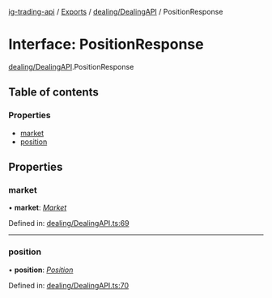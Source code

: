 [ig-trading-api](../README.md) / [Exports](../modules.md) / [dealing/DealingAPI](../modules/dealing_dealingapi.md) / PositionResponse

# Interface: PositionResponse

[dealing/DealingAPI](../modules/dealing_dealingapi.md).PositionResponse

## Table of contents

### Properties

- [market](dealing_dealingapi.positionresponse.md#market)
- [position](dealing_dealingapi.positionresponse.md#position)

## Properties

### market

• **market**: [_Market_](market_marketapi.market.md)

Defined in: [dealing/DealingAPI.ts:69](https://github.com/bennycode/ig-trading-api/blob/7c81ba3/src/dealing/DealingAPI.ts#L69)

---

### position

• **position**: [_Position_](dealing_dealingapi.position.md)

Defined in: [dealing/DealingAPI.ts:70](https://github.com/bennycode/ig-trading-api/blob/7c81ba3/src/dealing/DealingAPI.ts#L70)
